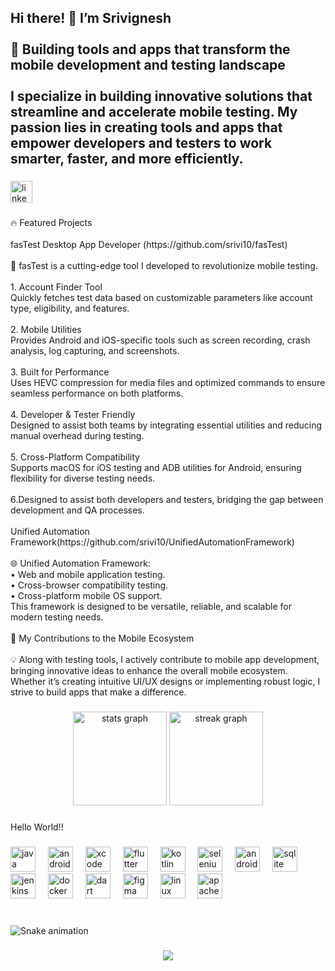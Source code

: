 <h2 align="left">Hi there! 👋 I’m Srivignesh <br><br>🚀 Building tools and apps that transform the mobile development and testing landscape<br><br>I specialize in building innovative solutions that streamline and accelerate mobile testing. My passion lies in creating tools and apps that empower developers and testers to work smarter, faster, and more efficiently.</h2>

###

<div align="left">
  <a href="https://www.linkedin.com/in/srivignesh-alagesan" target="_blank">
    <img src="https://img.shields.io/static/v1?message=LinkedIn&logo=linkedin&label=&color=0077B5&logoColor=white&labelColor=&style=for-the-badge" height="35" alt="linkedin logo"  />
  </a>
</div>

###

<p align="left">🔥 Featured Projects<br><br>fasTest Desktop App Developer (https://github.com/srivi10/fasTest)<br><br>📱 fasTest is a cutting-edge tool I developed to revolutionize mobile testing.<br><br>		1.	Account Finder Tool<br>Quickly fetches test data based on customizable parameters like account type, eligibility, and features.<br><br>	2.	Mobile Utilities<br>Provides Android and iOS-specific tools such as screen recording, crash analysis, log capturing, and screenshots.<br><br>	3.	Built for Performance<br>Uses HEVC compression for media files and optimized commands to ensure seamless performance on both platforms.<br><br>	4.	Developer & Tester Friendly<br>Designed to assist both teams by integrating essential utilities and reducing manual overhead during testing.<br><br>	5.	Cross-Platform Compatibility<br>Supports macOS for iOS testing and ADB utilities for Android, ensuring flexibility for diverse testing needs.<br><br>6.Designed to assist both developers and testers, bridging the gap between development and QA processes.<br><br>Unified Automation Framework(https://github.com/srivi10/UnifiedAutomationFramework)<br><br>🌐 Unified Automation Framework:<br>	•	Web and mobile application testing.<br>	•	Cross-browser compatibility testing.<br>	•	Cross-platform mobile OS support.<br>This framework is designed to be versatile, reliable, and scalable for modern testing needs.<br><br>🌟 My Contributions to the Mobile Ecosystem<br><br>💡 Along with testing tools, I actively contribute to mobile app development, bringing innovative ideas to enhance the overall mobile ecosystem. Whether it’s creating intuitive UI/UX designs or implementing robust logic, I strive to build apps that make a difference.</p>

###

<div align="center">
  <img src="https://github-readme-stats.vercel.app/api?username=srivi10&hide_title=false&hide_rank=false&show_icons=true&include_all_commits=true&count_private=true&disable_animations=false&theme=dracula&locale=en&hide_border=false" height="150" alt="stats graph"  />
  <img src="https://streak-stats.demolab.com?user=srivi10&locale=en&mode=daily&theme=dracula&hide_border=false&border_radius=5" height="150" alt="streak graph"  />
</div>

###

<p align="left">Hello World!!</p>

###

<div align="left">
  <img src="https://cdn.jsdelivr.net/gh/devicons/devicon/icons/java/java-original.svg" height="40" alt="java logo"  />
  <img width="12" />
  <img src="https://cdn.jsdelivr.net/gh/devicons/devicon/icons/android/android-original.svg" height="40" alt="android logo"  />
  <img width="12" />
  <img src="https://cdn.jsdelivr.net/gh/devicons/devicon/icons/xcode/xcode-original.svg" height="40" alt="xcode logo"  />
  <img width="12" />
  <img src="https://cdn.jsdelivr.net/gh/devicons/devicon/icons/flutter/flutter-original.svg" height="40" alt="flutter logo"  />
  <img width="12" />
  <img src="https://cdn.jsdelivr.net/gh/devicons/devicon/icons/kotlin/kotlin-original.svg" height="40" alt="kotlin logo"  />
  <img width="12" />
  <img src="https://cdn.jsdelivr.net/gh/devicons/devicon/icons/selenium/selenium-original.svg" height="40" alt="selenium logo"  />
  <img width="12" />
  <img src="https://cdn.jsdelivr.net/gh/devicons/devicon/icons/androidstudio/androidstudio-original.svg" height="40" alt="androidstudio logo"  />
  <img width="12" />
  <img src="https://cdn.jsdelivr.net/gh/devicons/devicon/icons/sqlite/sqlite-original.svg" height="40" alt="sqlite logo"  />
  <img width="12" />
  <img src="https://cdn.jsdelivr.net/gh/devicons/devicon/icons/jenkins/jenkins-line.svg" height="40" alt="jenkins logo"  />
  <img width="12" />
  <img src="https://cdn.jsdelivr.net/gh/devicons/devicon/icons/docker/docker-original.svg" height="40" alt="docker logo"  />
  <img width="12" />
  <img src="https://cdn.jsdelivr.net/gh/devicons/devicon/icons/dart/dart-original.svg" height="40" alt="dart logo"  />
  <img width="12" />
  <img src="https://cdn.jsdelivr.net/gh/devicons/devicon/icons/figma/figma-original.svg" height="40" alt="figma logo"  />
  <img width="12" />
  <img src="https://cdn.jsdelivr.net/gh/devicons/devicon/icons/linux/linux-original.svg" height="40" alt="linux logo"  />
  <img width="12" />
  <img src="https://cdn.jsdelivr.net/gh/devicons/devicon/icons/apache/apache-original.svg" height="40" alt="apache logo"  />
</div>

###

<br clear="both">

<img src="https://raw.githubusercontent.com/srivi10/srivi10/output/snake.svg" alt="Snake animation" />

###

<div align="center">
  <img src="https://profile-counter.glitch.me/srivi10/count.svg?"  />
</div>

###
